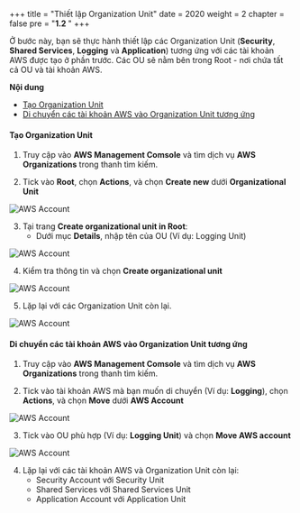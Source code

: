 +++
title = "Thiết lập Organization Unit"
date = 2020
weight = 2
chapter = false
pre = "<b>1.2 </b>"
+++

Ở bước này, bạn sẽ thực hành thiết lập các Organization Unit (**Security**, **Shared Services**, **Logging** và **Application**) tương ứng với các tài khoản AWS được tạo ở phần trước. Các OU sẽ nằm bên trong Root - nơi chứa tất cả OU và tài khoản AWS.

**Nội dung**
- [Tạo Organization Unit](#tạo-organization-unit)
- [Di chuyển các tài khoản AWS vào Organization Unit tương ứng](#di-chuyển-các-tài-khoản-aws-vào-organization-unit-tương-ứng)

#### Tạo Organization Unit

1. Truy cập vào **AWS Management Comsole** và tìm dịch vụ **AWS Organizations** trong thanh tìm kiếm.

2. Tick vào **Root**, chọn **Actions**, và chọn **Create new** dưới **Organizational Unit**

![AWS Account](/images/4/0003.png?featherlight=false&width=90pc)

3. Tại trang **Create organizational unit in Root**:
    - Dưới mục **Details**, nhập tên của OU (Ví dụ: Logging Unit)

![AWS Account](/images/4/0004.png?featherlight=false&width=90pc)

4. Kiểm tra thông tin và chọn **Create organizational unit**

![AWS Account](/images/4/0005.png?featherlight=false&width=90pc)

5. Lặp lại với các Organization Unit còn lại. 

![AWS Account](/images/4/0006.png?featherlight=false&width=90pc)

#### Di chuyển các tài khoản AWS vào Organization Unit tương ứng

1. Truy cập vào **AWS Management Comsole** và tìm dịch vụ **AWS Organizations** trong thanh tìm kiếm.

2. Tick vào tài khoản AWS mà bạn muốn di chuyển (Ví dụ: **Logging**), chọn **Actions**, và chọn **Move** dưới **AWS Account**


![AWS Account](/images/4/0007.png?featherlight=false&width=90pc)

3. Tick vào OU phù hợp (Ví dụ: **Logging Unit**) và chọn **Move AWS account**


![AWS Account](/images/4/0008.png?featherlight=false&width=90pc)

4. Lặp lại với các tài khoản AWS và Organization Unit còn lại:
    - Security Account với Security Unit
    - Shared Services với Shared Services Unit
    - Application Account với Application Unit

